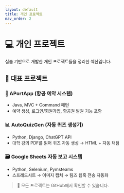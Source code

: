 ```yaml
---
layout: default
title: 개인 프로젝트
nav_order: 2
---
```


# 💻 개인 프로젝트

실습 기반으로 개발한 개인 프로젝트들을 정리한 섹션입니다.

## 🚀 대표 프로젝트

### 🧾 APortApp (항공 예약 시스템)
- Java, MVC + Command 패턴
- 예약 생성, 로그인/회원가입, 항공권 발권 기능 포함

### 📊 AutoQuizGen (자동 퀴즈 생성기)
- Python, Django, ChatGPT API
- 대학 강의 PDF를 읽어 퀴즈 자동 생성 → HTML + 자동 채점

### 🗃️ Google Sheets 자동 보고 시스템
- Python, Selenium, Pymsteams
- 스프레드시트 → 이미지 캡처 → 팀즈 웹훅 전송 자동화

> 📎 모든 프로젝트는 GitHub에서 확인할 수 있습니다.
